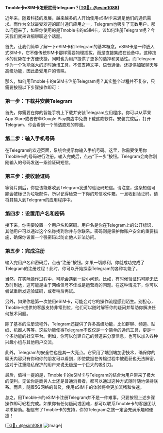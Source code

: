 **Tmoble卡eSIM卡怎麽註冊telegram？[[TG💪+ @esim1088](https://t.me/s/esim1088)]**

近年来，随着科技的发展，越来越多的人开始使用eSIM卡来满足他们的通讯需求。而作为全球最受欢迎的即时通讯应用之一，Telegram也吸引了无数用户。那么问题来了，如果你使用的是Tmoble卡的eSIM卡，该如何注册Telegram呢？今天我们就来详细聊聊这个话题。

首先，让我们简单了解一下eSIM卡和Telegram的基本概念。eSIM卡是一种嵌入式SIM卡，它不像传统SIM卡那样需要物理插拔，而是直接集成在设备中。这种技术的优势在于方便快捷，同时也为用户提供了更多的选择和灵活性。而Telegram作为一个功能强大的即时通讯工具，不仅支持文字、语音通话，还提供加密聊天等高级功能，因此备受用户的青睐。

那么，如何用Tmoble卡的eSIM卡注册Telegram呢？其实整个过程并不复杂，只需要按照以下步骤操作即可：

### 第一步：下载并安装Telegram

首先，你需要在你的智能手机上下载并安装Telegram应用程序。你可以从苹果App Store或者安卓Google Play商店中免费下载这款软件。安装完成后，打开Telegram，你会看到一个简洁直观的界面。

### 第二步：输入手机号码

在Telegram的欢迎页面，系统会提示你输入手机号码。这里，你需要使用你Tmoble卡的号码进行注册。输入完成后，点击“下一步”按钮。Telegram会向你刚刚输入的号码发送一条验证码短信。

### 第三步：接收验证码

等待片刻后，你应该能够收到Telegram发送的验证码短信。请注意，这条短信可能会被标记为垃圾邮件，所以记得检查一下你的短信收件箱。一旦收到验证码，请将其输入到Telegram的应用程序中。

### 第四步：设置用户名和密码

接下来，你需要设置一个用户名和密码。用户名是你在Telegram上的公开标识，其他用户可以通过这个名称找到你并与你联系。密码则是保护你账户安全的重要措施，确保你设置一个强密码以防止他人非法访问。

### 第五步：完成注册

输入完用户名和密码后，点击“注册”按钮。如果一切顺利，你就成功完成了Telegram的注册过程！此时，你可以开始探索Telegram的各种功能了。

当然，在实际操作过程中，可能会遇到一些小问题。比如，有时候验证码可能无法及时到达，这可能是由于网络信号不佳或是运营商的问题。在这种情况下，你可以尝试重新发送验证码，或者稍后再试。

另外，如果你是第一次使用eSIM卡，可能会对它的操作流程感到陌生。别担心，Tmoble卡提供的客服支持非常到位，他们可以随时解答你的疑问并帮助你解决任何技术问题。

除了基本的注册流程外，Telegram还提供了许多高级功能，比如群聊、频道、贴纸、机器人等等。这些功能使得Telegram不仅仅是一个简单的通讯工具，更是一个多功能的社交平台。例如，你可以创建自己的频道来分享信息，也可以加入各种兴趣小组与其他用户交流。

此外，Telegram的安全性也是其一大亮点。它采用了端到端加密技术，确保你的聊天内容只有你和你的朋友可以看到，即使数据在传输过程中被截获也无法解密。这对于注重隐私保护的用户来说无疑是一个巨大的吸引力。

最后，值得一提的是，Tmoble卡的eSIM卡与Telegram的结合为用户带来了极大的便利。无论你是商务人士还是普通消费者，都可以通过这种方式随时随地保持联系。而且，随着5G网络的普及，使用eSIM卡的体验将会更加流畅和快速。

总之，用Tmoble卡的eSIM卡注册Telegram并不是一件难事，只要按照上述步骤操作即可轻松完成。如果你有任何疑问或困难，都可以联系Tmoble卡的客服团队寻求帮助。相信有了Tmoble卡的支持，你的Telegram之旅一定会充满乐趣和便捷！

[[TG💪+ @esim1088](https://t.me/s/esim1088) ![Image](https://i.postimg.cc/4NQfJmqS/Snipaste-2025-05-13-00-14-12.png)]